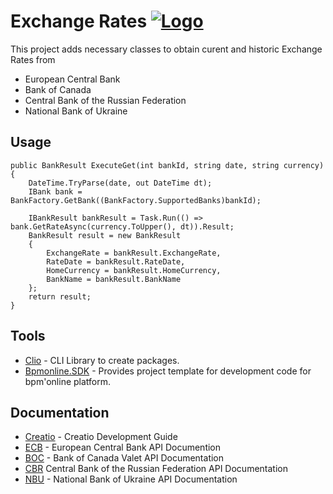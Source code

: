 # Exchange Rates  [![Logo](https://www.creatio.com/sites/default/files/2019-10/creatio-main-logo.svg)](https://github.com/sindresorhus/awesome#readme)

This project adds necessary classes to obtain curent and historic Exchange Rates from 
- European Central Bank
- Bank of Canada
- Central Bank of the Russian Federation
- National Bank of Ukraine

## Usage
```
public BankResult ExecuteGet(int bankId, string date, string currency) {
    DateTime.TryParse(date, out DateTime dt);
    IBank bank = BankFactory.GetBank((BankFactory.SupportedBanks)bankId);

    IBankResult bankResult = Task.Run(() => bank.GetRateAsync(currency.ToUpper(), dt)).Result;
    BankResult result = new BankResult
    {
        ExchangeRate = bankResult.ExchangeRate,
        RateDate = bankResult.RateDate,
        HomeCurrency = bankResult.HomeCurrency,
        BankName = bankResult.BankName
    };
    return result;
}
```


## Tools
- [Clio](https://github.com/Advance-Technologies-Foundation/clio) - CLI Library to create packages.
- [Bpmonline.SDK](https://www.nuget.org/packages/BpmonlineSDK/) - Provides project template for development code for bpm'online platform.

## Documentation
- [Creatio](https://academy.creatio.com/documents/technic-sdk/7-15/creatio-development-guide) - Creatio Development Guide
- [ECB](https://sdw-wsrest.ecb.europa.eu/help/) - European Central Bank API Documention
- [BOC](https://www.bankofcanada.ca/valet/docs) - Bank of Canada Valet API Documentation
- [CBR](https://www.cbr.ru/development/DWS/) Central Bank of the Russian Federation API Documentation
- [NBU](https://old.bank.gov.ua/control/en/publish/article?art_id=82367624&cat_id=25365629) - National Bank of Ukraine API Documentation